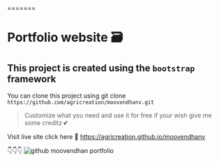 =======
# Portfolio website 🗃️
## This project is created using the `bootstrap` framework

You can clone this project using git clone `https://github.com/agricreation/moovendhanv.git`

>Customize what you need and use it for free
>if your wish give me some creditz 💕

Visit live site click here 📲 https://agricreation.github.io/moovendhanv

👇👇👇
![github moovendhan portfolio](https://user-images.githubusercontent.com/96030910/214090870-1d3d5bf0-0277-4fcf-9003-6f07a827f745.png)

